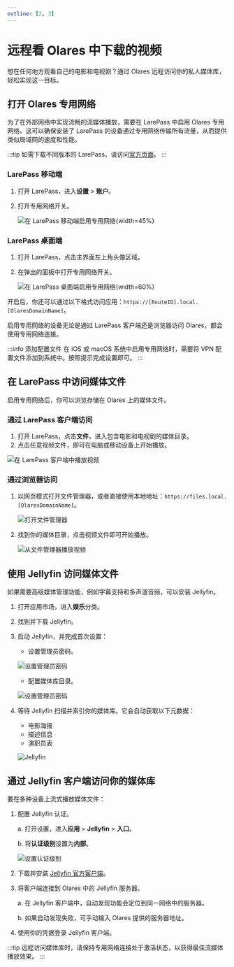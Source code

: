 ```yaml
---
outline: [2, 3]
---
```


# 远程看 Olares 中下载的视频

想在任何地方观看自己的电影和电视剧？通过 Olares 远程访问你的私人媒体库，轻松实现这一目标。

## 打开 Olares 专用网络
为了在外部网络中实现流畅的流媒体播放，需要在 LarePass 中启用 Olares 专用网络。这可以确保安装了 LarePass 的设备通过专用网络传输所有流量，从而提供类似局域网的速度和性能。

:::tip
如需下载不同版本的 LarePass，请访问[官方页面](https://www.olares.xyz/larepass)。
:::

### LarePass 移动端
1. 打开 LarePass，进入**设置** > **账户**。
2. 打开专用网络开关。

   ![在 LarePass 移动端启用专用网络](/images/zh/manual/use-cases/vpn-mobile.png#bordered){width=45%}
### LarePass 桌面端
1. 打开 LarePass，点击主界面左上角头像区域。
2. 在弹出的面板中打开专用网络开关。

   ![在 LarePass 桌面端启用专用网络](/images/zh/manual/use-cases/vpn-desktop.png#bordered){width=60%}

开启后，你还可以通过以下格式访问应用：`https://[RouteID].local.[OlaresDomainName]`。

启用专用网络的设备无论是通过 LarePass 客户端还是浏览器访问 Olares，都会使用专用网络连接。

:::info 添加配置文件
在 iOS 或 macOS 系统中启用专用网络时，需要将 VPN 配置文件添加到系统中。按照提示完成设置即可。
:::

## 在 LarePass 中访问媒体文件
启用专用网络后，你可以浏览存储在 Olares 上的媒体文件。

### 通过 LarePass 客户端访问
1. 打开 LarePass，点击**文件**，进入包含电影和电视剧的媒体目录。
2. 点击任意视频文件，即可在电脑或移动设备上开始播放。

![在 LarePass 客户端中播放视频](/images/zh/manual/use-cases/view-video-from-larepass-desktop.png)

### 通过浏览器访问
1. 以网页模式打开文件管理器，或者直接使用本地地址：`https://files.local.[OlaresDomainName]`。

   ![打开文件管理器](/images/zh/manual/use-cases/view-video-from-files.png#bordered)
2. 找到你的媒体目录，点击视频文件即可开始播放。

   ![从文件管理器播放视频](/images/zh/manual/use-cases/view-video-from-files-2.png)

## 使用 Jellyfin 访问媒体文件
如果需要高级媒体管理功能，例如字幕支持和多声道音频，可以安装 Jellyfin。

1. 打开应用市场，进入**娱乐**分类。
2. 找到并下载 Jellyfin。
3. 启动 Jellyfin，并完成首次设置：
   - 设置管理员密码。

   ![设置管理员密码](/images/zh/manual/use-cases/jellyfin-set-admin.png)
   - 配置媒体库目录。

   ![设置管理员密码](/images/zh/manual/use-cases/jellyfin-set-media-library.png)
4. 等待 Jellyfin 扫描并索引你的媒体库。它会自动获取以下元数据：
   - 电影海报
   - 描述信息
   - 演职员表

   ![Jellyfin](/images/zh/manual/use-cases/jellyfin-details.png)

## 通过 Jellyfin 客户端访问你的媒体库
要在多种设备上流式播放媒体文件：

1. 配置 Jellyfin 认证。

   a. 打开设置，进入**应用** > **Jellyfin** > **入口**。

   b. 将**认证级别**设置为**内部**。

    ![设置认证级别](/images/zh/manual/use-cases/jellyfin-auth-level.png#bordered)
2. 下载并安装 [Jellyfin 官方客户端](https://jellyfin.org/downloads/)。
3. 将客户端连接到 Olares 中的 Jellyfin 服务器。

   a. 在 Jellyfin 客户端中，自动发现功能会定位到同一网络中的服务器。

   b. 如果自动发现失败，可手动输入 Olares 提供的服务器地址。

4. 使用你的凭据登录 Jellyfin 客户端。

:::tip
远程访问媒体库时，请保持专用网络连接处于激活状态，以获得最佳流媒体播放效果。
:::
